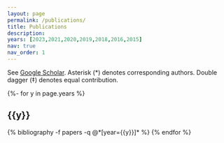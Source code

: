 ```yaml
---
layout: page
permalink: /publications/
title: Publications
description: 
years: [2023,2021,2020,2019,2018,2016,2015]
nav: true
nav_order: 1
---
```


See [Google Scholar](https://scholar.google.com/citations?user=UCZC5w8AAAAJ&hl=en&authuser=1). Asterisk (*) denotes corresponding authors. Double dagger (‡) denotes equal contribution.
<!-- _pages/publications.md -->
<div class="publications">

{%- for y in page.years %}
  <h2 class="year">{{y}}</h2>
  {% bibliography -f papers -q @*[year={{y}}]* %}
{% endfor %}

</div>

